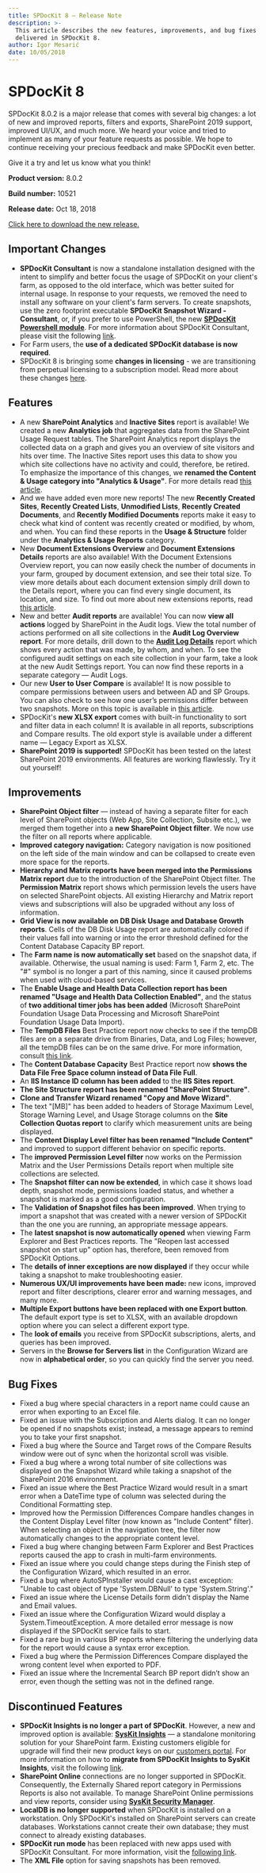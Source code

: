 ```yaml
---
title: SPDocKit 8 — Release Note
description: >-
  This article describes the new features, improvements, and bug fixes that are
  delivered in SPDocKit 8.
author: Igor Mesarić
date: 10/05/2018
---
```


# SPDocKit 8

SPDocKit 8.0.2 is a major release that comes with several big changes: a lot of new and improved reports, filters and exports, SharePoint 2019 support, improved UI/UX, and much more. We heard your voice and tried to implement as many of your feature requests as possible. We hope to continue receiving your precious feedback and make SPDocKit even better.

Give it a try and let us know what you think!

**Product version:** 8.0.2

**Build number:** 10521

**Release date:** Oct 18, 2018

[Click here to download the new release.](https://www.syskit.com/products/spdockit/download/)

## Important Changes

* **SPDocKit Consultant** is now a standalone installation designed with the intent to simplify and better focus the usage of SPDocKit on your client's farm, as opposed to the old interface, which was better suited for internal usage. In response to your requests, we removed the need to install any software on your client's farm servers. To create snapshots, use the zero footprint executable **SPDocKit Snapshot Wizard - Consultant**, or, if you prefer to use PowerShell, the new [**SPDocKit Powershell module**](https://www.powershellgallery.com/packages/SysKit.SPDocKit.PS). For more information about SPDocKit Consultant, please visit the following [link](https://docs.syskit.com/spconsultant/v8/product-updates/spconsultant-release-note-8/).
* For Farm users, the **use of a dedicated SPDocKit database is now required**. 
* SPDocKit 8 is bringing some **changes in licensing** - we are transitioning from perpetual licensing to a subscription model. Read more about these changes [here](https://blog.syskit.com/spdockit-v8-licensing-changes).

## Features

* A new **SharePoint Analytics** and **Inactive Sites** report is available! We created a new **Analytics job** that aggregates data from the SharePoint Usage Request tables. The SharePoint Analytics report displays the collected data on a graph and gives you an overview of site visitors and hits over time. The Inactive Sites report uses this data to show you which site collections have no activity and could, therefore, be retired. To emphasize the importance of this changes, we **renamed the Content & Usage category into "Analytics & Usage"**. For more details read [this article](https://blog.syskit.com/analytics-in-sharepoint-on-premises).
* And we have added even more new reports! The new **Recently Created Sites**, **Recently Created Lists**, **Unmodified Lists**, **Recently Created Documents**, and **Recently Modified Documents** reports make it easy to check what kind of content was recently created or modified, by whom, and when. You can find these reports in the **Usage & Structure** folder under the **Analytics & Usage Reports** category.
* New **Document Extensions Overview** and **Document Extensions Details** reports are also available! With the Document Extensions Overview report, you can now easily check the number of documents in your farm, grouped by document extension, and see their total size. To view more details about each document extension simply drill down to the Details report, where you can find every single document, its location, and size. To find out more about new extensions reports, read [this article](https://docs.syskit.com/spdockit/v8/explore-reports-and-create-documentation/analytics-and-usage-reports/document-extensions-reports).
* New and better **Audit reports** are available! You can now **view all actions** logged by SharePoint in the Audit logs. View the total number of actions performed on all site collections in the **Audit Log Overview report**. For more details, drill down to the [**Audit Log Details**](https://docs.syskit.com/spdockit/v8/explore-reports-and-create-documentation/audit-reports/audit-log-details) report which shows every action that was made, by whom, and when. To see the configured audit settings on each site collection in your farm, take a look at the new Audit Settings report. You can now find these reports in a separate category — Audit Logs.
* Our new **User to User Compare** is available! It is now possible to compare permissions between users and between AD and SP Groups. You can also check to see how one user’s permissions differ between two snapshots. More on this topic is available in [this article](spdockit-8-release-note.md#internal/compare-sharepoint-configurations/compare-sharepoint-permissions).
* SPDocKit's **new XLSX export** comes with built-in functionality to sort and filter data in each column! It is available in all reports, subscriptions and Compare results. The old export style is available under a different name — Legacy Export as XLSX.
* **SharePoint 2019 is supported!** SPDocKit has been tested on the latest SharePoint 2019 environments. All features are working flawlessly. Try it out yourself!

## Improvements

* **SharePoint Object filter** — instead of having a separate filter for each level of SharePoint objects \(Web App, Site Collection, Subsite etc.\), we merged them together into a **new SharePoint Object filter**. We now use the filter on all reports where applicable.
* **Improved category navigation:** Category navigation is now positioned on the left side of the main window and can be collapsed to create even more space for the reports.
* **Hierarchy and Matrix reports have been merged into the Permissions Matrix report** due to the introduction of the SharePoint Object filter. The **Permission Matrix** report shows which permission levels the users have on selected SharePoint objects. All existing Hierarchy and Matrix report views and subscriptions will also be upgraded without any loss of information.
* **Grid View is now available on DB Disk Usage and Database Growth reports**. Cells of the DB Disk Usage report are automatically colored if their values fall into warning or into the error threshold defined for the Content Database Capacity BP report.
* The **Farm name is now automatically set** based on the snapshot data, if available. Otherwise, the usual naming is used: Farm 1, Farm 2, etc. The "\#" symbol is no longer a part of this naming, since it caused problems when used with cloud-based services.
* The **Enable Usage and Health Data Collection report has been renamed "Usage and Health Data Collection Enabled"**, and the status of **two additional timer jobs has been added** \(Microsoft SharePoint Foundation Usage Data Processing and Microsoft SharePoint Foundation Usage Data Import\).
* The **TempDB Files** Best Practice report now checks to see if the tempDB files are on a separate drive from Binaries, Data, and Log Files; however, all the tempDB files can be on the same drive. For more information, consult [this link](https://docs.syskit.com/bp/v1/databases/tempdb/files/).
* The **Content Database Capacity** Best Practice report now **shows the Data File Free Space column instead of Data File Full**.
* An **IIS Instance ID column has been added** to the **IIS Sites report**.
* **The Site Structure report has been renamed "SharePoint Structure"**.
* **Clone and Transfer Wizard renamed "Copy and Move Wizard"**.
* The text "\[MB\]" has been added to headers of Storage Maximum Level, Storage Warning Level, and Usage Storage columns on the **Site Collection Quotas report** to clarify which measurement units are being displayed.
* The **Content Display Level filter has been renamed "Include Content"** and improved to support different behavior on specific reports.
* The **improved Permission Level filter** now works on the Permission Matrix and the User Permissions Details report when multiple site collections are selected.
* The **Snapshot filter can now be extended**, in which case it shows load depth, snapshot mode, permissions loaded status, and whether a snapshot is marked as a good configuration.
* The **Validation of Snapshot files has been improved**. When trying to import a snapshot that was created with a newer version of SPDocKit than the one you are running, an appropriate message appears.
* The **latest snapshot is now automatically opened** when viewing Farm Explorer and Best Practices reports. The "Reopen last accessed snapshot on start up" option has, therefore, been removed from SPDocKit Options.
* The **details of inner exceptions are now displayed** if they occur while taking a snapshot to make troubleshooting easier.
* **Numerous UX/UI improvements have been made:** new icons, improved report and filter descriptions, clearer error and warning messages, and many more.
* **Multiple Export buttons have been replaced with one Export button**. The default export type is set to XLSX, with an available dropdown option where you can select a different export type.
* The **look of emails** you receive from SPDocKit subscriptions, alerts, and queries has been improved.
* Servers in the **Browse for Servers list** in the Configuration Wizard are now in **alphabetical order**, so you can quickly find the server you need.

## Bug Fixes

* Fixed a bug where special characters in a report name could cause an error when exporting to an Excel file.
* Fixed an issue with the Subscription and Alerts dialog. It can no longer be opened if no snapshots exist; instead, a message appears to remind you to take your first snapshot.
* Fixed a bug where the Source and Target rows of the Compare Results window were out of sync when the horizontal scroll was visible.
* Fixed a bug where a wrong total number of site collections was displayed on the Snapshot Wizard while taking a snapshot of the SharePoint 2016 environment.
* Fixed an issue where the Best Practice Wizard would result in a smart error when a DateTime type of column was selected during the Conditional Formatting step.
* Improved how the Permission Differences Compare handles changes in the Content Display Level filter \(now known as "Include Content" filter\). When selecting an object in the navigation tree, the filter now automatically changes to the appropriate content level.
* Fixed a bug where changing between Farm Explorer and Best Practices reports caused the app to crash in multi-farm environments.
* Fixed an issue where you could change steps during the Finish step of the Configuration Wizard, which resulted in an error.
* Fixed a bug where AutoSPInstaller would cause a cast exception: "Unable to cast object of type 'System.DBNull' to type 'System.String'."
* Fixed an issue where the License Details form didn’t display the Name and Email values.
* Fixed an issue where the Configuration Wizard would display a System.TimeoutException. A more detailed error message is now displayed if the SPDocKit service fails to start.
* Fixed a rare bug in various BP reports where filtering the underlying data for the report would cause a syntax error exception.
* Fixed a bug where the Permission Differences Compare displayed the wrong content level when exported to PDF.
* Fixed an issue where the Incremental Search BP report didn’t show an error, even though the setting was not in the defined range.

## Discontinued Features

* **SPDocKit Insights is no longer a part of SPDocKit**. However, a new and improved option is available: [**SysKit Insights**](https://www.syskit.com/products/insights/) — a standalone monitoring solution for your SharePoint farm. Existing customers eligible for upgrade will find their new product keys on our [customers portal](https://my.syskit.com). For more information on how to **migrate from SPDocKit Insights to SysKit Insights**, visit the following [link](https://docs.syskit.com/spdockit/v8/faq/spdockit-insights-migration/).
* **SharePoint Online** connections are no longer supported in SPDocKit. Consequently, the Externally Shared report category in Permissions Reports is also not available. To manage SharePoint Online permissions and view reports, consider using [**SysKit Security Manager**](https://www.syskit.com/products/security-manager/).
* **LocalDB is no longer supported** when SPDocKit is installed on a workstation. Only SPDocKit's installed on SharePoint servers can create databases. Workstations cannot create their own database; they must connect to already existing databases.
* **SPDocKit run mode** has been replaced with new apps used with SPDocKit Consultant. For more information, visit the [following link](https://docs.syskit.com/spconsultant/v8/).
* The **XML File** option for saving snapshots has been removed.

